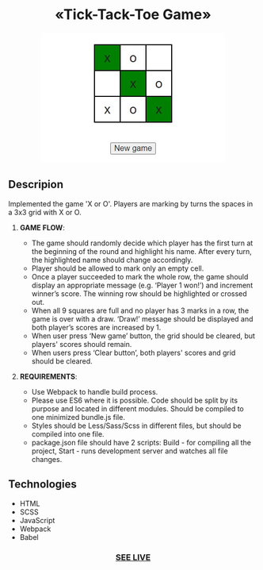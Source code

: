 <h1 align="center">«Tick-Tack-Toe Game»</h1>

<div align="center"><img src="img/readme.jpg"/></div>

<h2>Descripion</h2>
 Implemented the game 'X or O'. Players are marking by turns the
 spaces in a 3x3 grid with X or O.  

1. **GAME FLOW**:
   - The game should randomly decide which player has the first turn at the beginning of the round and highlight his name. After every turn, the highlighted name should      change accordingly.
   - Player should be allowed to mark only an empty cell.
   - Once a player succeeded to mark the whole row, the game should display an appropriate message (e.g. ‘Player 1 won!’) and increment winner’s score. The winning row      should be highlighted or crossed out.
   - When all 9 squares are full and no player has 3 marks in a row, the game is over with a draw. ‘Draw!’ message should be displayed and both player’s scores are          increased by 1.
   - When user press ‘New game’ button, the grid should be cleared, but players' scores should remain.
   - When users press ‘Clear button’, both players' scores and grid should be cleared.

2. **REQUIREMENTS**:
   - Use Webpack to handle build process.
   - Please use ES6 where it is possible. Code should be split by its purpose and located in different modules. Should be compiled to one minimized bundle.js file.
   - Styles should be Less/Sass/Scss in different files, but should be compiled into one file.
   - package.json file should have 2 scripts:
    Build - for compiling all the project,
    Start - runs development server and watches all file changes.

<h2>Technologies</h2>

+ HTML
+ SCSS
+ JavaScript
+ Webpack
+ Babel

<h3 align="center"><a href="https://drozdovdenys.github.io/tick-tack-toe/">SEE LIVE</a></h3>
